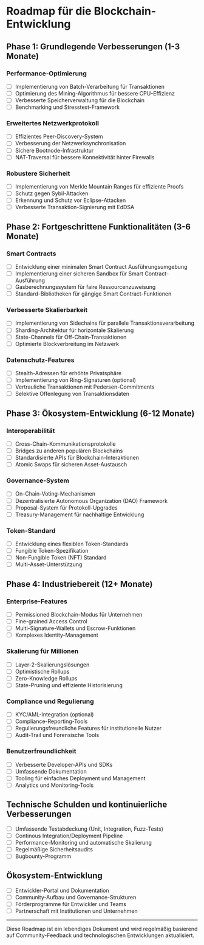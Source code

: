 # Roadmap für die Blockchain-Entwicklung

## Phase 1: Grundlegende Verbesserungen (1-3 Monate)

### Performance-Optimierung
- [ ] Implementierung von Batch-Verarbeitung für Transaktionen
- [ ] Optimierung des Mining-Algorithmus für bessere CPU-Effizienz
- [ ] Verbesserte Speicherverwaltung für die Blockchain
- [ ] Benchmarking und Stresstest-Framework

### Erweitertes Netzwerkprotokoll
- [ ] Effizientes Peer-Discovery-System
- [ ] Verbesserung der Netzwerksynchronisation
- [ ] Sichere Bootnode-Infrastruktur
- [ ] NAT-Traversal für bessere Konnektivität hinter Firewalls

### Robustere Sicherheit
- [ ] Implementierung von Merkle Mountain Ranges für effiziente Proofs
- [ ] Schutz gegen Sybil-Attacken
- [ ] Erkennung und Schutz vor Eclipse-Attacken
- [ ] Verbesserte Transaktion-Signierung mit EdDSA

## Phase 2: Fortgeschrittene Funktionalitäten (3-6 Monate)

### Smart Contracts
- [ ] Entwicklung einer minimalen Smart Contract Ausführungsumgebung
- [ ] Implementierung einer sicheren Sandbox für Smart Contract-Ausführung
- [ ] Gasberechnungssystem für faire Ressourcenzuweisung
- [ ] Standard-Bibliotheken für gängige Smart Contract-Funktionen

### Verbesserte Skalierbarkeit
- [ ] Implementierung von Sidechains für parallele Transaktionsverarbeitung
- [ ] Sharding-Architektur für horizontale Skalierung
- [ ] State-Channels für Off-Chain-Transaktionen
- [ ] Optimierte Blockverbreitung im Netzwerk

### Datenschutz-Features
- [ ] Stealth-Adressen für erhöhte Privatsphäre
- [ ] Implementierung von Ring-Signaturen (optional)
- [ ] Vertrauliche Transaktionen mit Pedersen-Commitments
- [ ] Selektive Offenlegung von Transaktionsdaten

## Phase 3: Ökosystem-Entwicklung (6-12 Monate)

### Interoperabilität
- [ ] Cross-Chain-Kommunikationsprotokolle
- [ ] Bridges zu anderen populären Blockchains
- [ ] Standardisierte APIs für Blockchain-Interaktionen
- [ ] Atomic Swaps für sicheren Asset-Austausch

### Governance-System
- [ ] On-Chain-Voting-Mechanismen
- [ ] Dezentralisierte Autonomous Organization (DAO) Framework
- [ ] Proposal-System für Protokoll-Upgrades
- [ ] Treasury-Management für nachhaltige Entwicklung

### Token-Standard
- [ ] Entwicklung eines flexiblen Token-Standards
- [ ] Fungible Token-Spezifikation
- [ ] Non-Fungible Token (NFT) Standard
- [ ] Multi-Asset-Unterstützung

## Phase 4: Industriebereit (12+ Monate)

### Enterprise-Features
- [ ] Permissioned Blockchain-Modus für Unternehmen
- [ ] Fine-grained Access Control
- [ ] Multi-Signature-Wallets und Escrow-Funktionen
- [ ] Komplexes Identity-Management

### Skalierung für Millionen
- [ ] Layer-2-Skalierungslösungen
- [ ] Optimistische Rollups
- [ ] Zero-Knowledge Rollups
- [ ] State-Pruning und effiziente Historisierung

### Compliance und Regulierung
- [ ] KYC/AML-Integration (optional)
- [ ] Compliance-Reporting-Tools
- [ ] Regulierungsfreundliche Features für institutionelle Nutzer
- [ ] Audit-Trail und Forensische Tools

### Benutzerfreundlichkeit
- [ ] Verbesserte Developer-APIs und SDKs
- [ ] Umfassende Dokumentation
- [ ] Tooling für einfaches Deployment und Management
- [ ] Analytics und Monitoring-Tools

## Technische Schulden und kontinuierliche Verbesserungen

- [ ] Umfassende Testabdeckung (Unit, Integration, Fuzz-Tests)
- [ ] Continous Integration/Deployment Pipeline
- [ ] Performance-Monitoring und automatische Skalierung
- [ ] Regelmäßige Sicherheitsaudits
- [ ] Bugbounty-Programm

## Ökosystem-Entwicklung

- [ ] Entwickler-Portal und Dokumentation
- [ ] Community-Aufbau und Governance-Strukturen
- [ ] Förderprogramme für Entwickler und Teams
- [ ] Partnerschaft mit Institutionen und Unternehmen

---

Diese Roadmap ist ein lebendiges Dokument und wird regelmäßig basierend auf Community-Feedback und technologischen Entwicklungen aktualisiert.